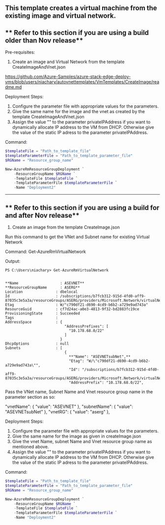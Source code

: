 This template creates a virtual machine from the existing image and virtual network.
--------------------------------------------------------------------------------------------------------------------------------------------------------------------
** Refer to this section if you are using a build older than Nov release**
--------------------------------------------------------------------------------------------------------------------------------------------------------------------
Pre-requisites:
1) Create an image and Virtual Network from the template CreateImageAndVnet.json

https://github.com/Azure-Samples/azure-stack-edge-deploy-vms/blob/users/niachary/autovnettemplates/VmTemplates/CreateImage/readme.md

Deployment Steps:
1) Configure the parameter file with appropriate values for the parameters.
2) Give the same name for the image and the vnet as created by the template CreateImageAndVnet.json
3) Assign the value "" to the parameter privateIPAddress if you want to dynamically allocate IP address to the VM from DHCP.
   Otherwise give the value of the static IP adress to the parameter privateIPAddress.

Command:
```powershell
$templateFile = "Path_to_template_file"
$templateParameterFile = "Path_to_template_parameter_file"
$RGName = "Resource_group_name"

New-AzureRmResourceGroupDeployment `
    -ResourceGroupName $RGName `
    -TemplateFile $templateFile `
    -TemplateParameterFile $templateParameterFile `
    -Name "Deployment2"
```
--------------------------------------------------------------------------------------------------------------------------------
** Refer to this section if you are using a build for and after Nov release**
---------------------------------------------------------------------------------------------------------------------------------
1) Create an image from the template CreateImage.json

Run this command to get the VNet and Subnet name for existing Virtual Network

Command:
Get-AzureRmVirtualNetwork

Output:
```
PS C:\Users\niachary> Get-AzureRmVirtualNetwork


**Name                   : ASEVNET**
**ResourceGroupName      : ASERG**
Location               : dbelocal
Id                     : /subscriptions/b7fcb312-915d-4fd0-aff9-87035c3e5a3a/resourceGroups/ASERG/providers/Microsoft.Network/virtualNetworks/ASEVNET
Etag                   : W/"c790df21-d690-4cd9-b6b2-a729e9ad743a"
ResourceGuid           : cf7d24ac-a0e3-4813-9f32-bd2883fc19ce
ProvisioningState      : Succeeded
Tags                   :
AddressSpace           : {
                           "AddressPrefixes": [
                             "10.178.68.0/22"
                           ]
                         }
DhcpOptions            : null
Subnets                : [
                           {
                             **"Name": "ASEVNETsubNet",**
                             "Etag": "W/\"c790df21-d690-4cd9-b6b2-a729e9ad743a\"",
                             "Id": "/subscriptions/b7fcb312-915d-4fd0-aff9-87035c3e5a3a/resourceGroups/ASERG/providers/Microsoft.Network/virtualNetworks/ASEVNET/subnets/ASEVNETsubNet",
                             "AddressPrefix": "10.178.68.0/22",

```
Pass the VNet name, Subnet Name and Vnet resource group name in the parameter section as so:

"vnetName": {
      "value": "ASEVNET"
    },
    "subnetName": {
      "value": "ASEVNETsubNet"
    },
    "vnetRG": {
      "value": "aserg"
    },

Deployment Steps:
1) Configure the parameter file with appropriate values for the parameters.
2) Give the same name for the image as given in createImage.json
3) Give the vnet Name, subnet Name and Vnet resource group name as mentioned above.
3) Assign the value "" to the parameter privateIPAddress if you want to dynamically allocate IP address to the VM from DHCP.
   Otherwise give the value of the static IP adress to the parameter privateIPAddress.

Command:
```powershell
$templateFile = "Path_to_template_file"
$templateParameterFile = "Path_to_template_parameter_file"
$RGName = "Resource_group_name"

New-AzureRmResourceGroupDeployment `
    -ResourceGroupName $RGName `
    -TemplateFile $templateFile `
    -TemplateParameterFile $templateParameterFile `
    -Name "Deployment2"
```
